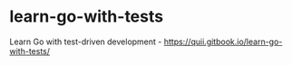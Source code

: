 # learn-go-with-tests
Learn Go with test-driven development - https://quii.gitbook.io/learn-go-with-tests/
